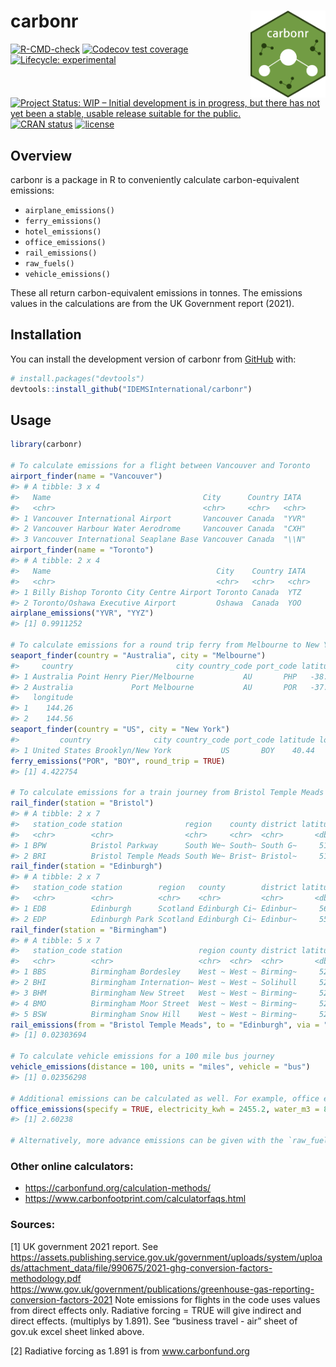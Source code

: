 
<!-- README.md is generated from README.Rmd. Please edit that file -->

# carbonr <img src='man/figures/carbonr_icon.png' align="right" height="139"/>

<!-- badges: start -->

[![R-CMD-check](https://github.com/IDEMSInternational/carbonr/workflows/R-CMD-check/badge.svg)](https://github.com/IDEMSInternational/carbonr/actions)
[![Codecov test
coverage](https://codecov.io/gh/IDEMSInternational/carbonr/branch/main/graph/badge.svg)](https://app.codecov.io/gh/IDEMSInternational/carbonr?branch=main)
[![Lifecycle:
experimental](https://img.shields.io/badge/lifecycle-experimental-orange.svg)](https://lifecycle.r-lib.org/articles/stages.html#experimental)
[![Project Status: WIP – Initial development is in progress, but there
has not yet been a stable, usable release suitable for the
public.](https://www.repostatus.org/badges/latest/wip.svg)](https://www.repostatus.org/#wip)
[![CRAN
status](https://www.r-pkg.org/badges/version/carbonr)](https://CRAN.R-project.org/package=carbonr)
[![license](https://img.shields.io/badge/license-LGPL%20(%3E=%203)-lightgrey.svg)](https://www.gnu.org/licenses/lgpl-3.0.en.html)
<!-- badges: end -->

## Overview

carbonr is a package in R to conveniently calculate carbon-equivalent
emissions:

-   `airplane_emissions()`
-   `ferry_emissions()`
-   `hotel_emissions()`
-   `office_emissions()`
-   `rail_emissions()`
-   `raw_fuels()`
-   `vehicle_emissions()`

These all return carbon-equivalent emissions in tonnes. The emissions
values in the calculations are from the UK Government report (2021).

## Installation

You can install the development version of carbonr from
[GitHub](https://github.com/) with:

``` r
# install.packages("devtools")
devtools::install_github("IDEMSInternational/carbonr")
```

## Usage

``` r
library(carbonr)

# To calculate emissions for a flight between Vancouver and Toronto
airport_finder(name = "Vancouver")
#> # A tibble: 3 x 4
#>   Name                                  City      Country IATA 
#>   <chr>                                 <chr>     <chr>   <chr>
#> 1 Vancouver International Airport       Vancouver Canada  "YVR"
#> 2 Vancouver Harbour Water Aerodrome     Vancouver Canada  "CXH"
#> 3 Vancouver International Seaplane Base Vancouver Canada  "\\N"
airport_finder(name = "Toronto")
#> # A tibble: 2 x 4
#>   Name                                     City    Country IATA 
#>   <chr>                                    <chr>   <chr>   <chr>
#> 1 Billy Bishop Toronto City Centre Airport Toronto Canada  YTZ  
#> 2 Toronto/Oshawa Executive Airport         Oshawa  Canada  YOO
airplane_emissions("YVR", "YYZ")
#> [1] 0.9911252

# To calculate emissions for a round trip ferry from Melbourne to New York
seaport_finder(country = "Australia", city = "Melbourne")
#>     country                       city country_code port_code latitude
#> 1 Australia Point Henry Pier/Melbourne           AU       PHP   -38.07
#> 2 Australia             Port Melbourne           AU       POR   -37.50
#>   longitude
#> 1    144.26
#> 2    144.56
seaport_finder(country = "US", city = "New York")
#>         country              city country_code port_code latitude longitude
#> 1 United States Brooklyn/New York           US       BOY    40.44    -73.56
ferry_emissions("POR", "BOY", round_trip = TRUE)
#> [1] 4.422754

# To calculate emissions for a train journey from Bristol Temple Meads to Edinburgh Waverley, via Birmingham New Street.
rail_finder(station = "Bristol")
#> # A tibble: 2 x 7
#>   station_code station              region    county district latitude longitude
#>   <chr>        <chr>                <chr>     <chr>  <chr>       <dbl>     <dbl>
#> 1 BPW          Bristol Parkway      South We~ South~ South G~     51.5     -2.54
#> 2 BRI          Bristol Temple Meads South We~ Brist~ Bristol~     51.4     -2.58
rail_finder(station = "Edinburgh")
#> # A tibble: 2 x 7
#>   station_code station        region   county        district latitude longitude
#>   <chr>        <chr>          <chr>    <chr>         <chr>       <dbl>     <dbl>
#> 1 EDB          Edinburgh      Scotland Edinburgh Ci~ Edinbur~     56.0     -3.19
#> 2 EDP          Edinburgh Park Scotland Edinburgh Ci~ Edinbur~     55.9     -3.31
rail_finder(station = "Birmingham")
#> # A tibble: 5 x 7
#>   station_code station                 region county district latitude longitude
#>   <chr>        <chr>                   <chr>  <chr>  <chr>       <dbl>     <dbl>
#> 1 BBS          Birmingham Bordesley    West ~ West ~ Birming~     52.5     -1.88
#> 2 BHI          Birmingham Internation~ West ~ West ~ Solihull     52.5     -1.73
#> 3 BHM          Birmingham New Street   West ~ West ~ Birming~     52.5     -1.90
#> 4 BMO          Birmingham Moor Street  West ~ West ~ Birming~     52.5     -1.89
#> 5 BSW          Birmingham Snow Hill    West ~ West ~ Birming~     52.5     -1.90
rail_emissions(from = "Bristol Temple Meads", to = "Edinburgh", via = "Birmingham New Street")
#> [1] 0.02303694

# To calculate vehicle emissions for a 100 mile bus journey
vehicle_emissions(distance = 100, units = "miles", vehicle = "bus")
#> [1] 0.02356298

# Additional emissions can be calculated as well. For example, office emissions
office_emissions(specify = TRUE, electricity_kwh = 2455.2, water_m3 = 85, heat_kwh = 8764)
#> [1] 2.60238

# Alternatively, more advance emissions can be given with the `raw_fuels()` function.
```

### Other online calculators:

-   <https://carbonfund.org/calculation-methods/>
-   <https://www.carbonfootprint.com/calculatorfaqs.html>

### Sources:

\[1\] UK government 2021 report. See
<https://assets.publishing.service.gov.uk/government/uploads/system/uploads/attachment_data/file/990675/2021-ghg-conversion-factors-methodology.pdf>
<https://www.gov.uk/government/publications/greenhouse-gas-reporting-conversion-factors-2021>
Note emissions for flights in the code uses values from direct effects
only. Radiative forcing = TRUE will give indirect and direct effects.
(multiplys by 1.891). See “business travel - air” sheet of gov.uk excel
sheet linked above.

\[2\] Radiative forcing as 1.891 is from www.carbonfund.org
